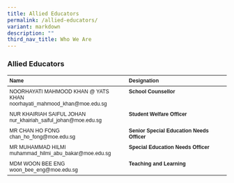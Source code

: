 ```yaml
---
title: Allied Educators
permalink: /allied-educators/
variant: markdown
description: ""
third_nav_title: Who We Are
---
```

### **Allied Educators**
<style>
  .allied-educators-table {
    font-family: Arial, Helvetica, sans-serif;
    font-size: 12px;
  }
  .allied-educators-table th, .allied-educators-table td {
    text-align: left;
    vertical-align: top;
    padding: 5px;
  }
</style>

<table class="allied-educators-table">
	<thead>
  <tr>
    <th>Name</th>
    <th>Designation</th>
  </tr>
	</thead>
  <tbody><tr>
    <td>
      NOORHAYATI MAHMOOD KHAN @ YATS KHAN<br>
      noorhayati_mahmood_khan@moe.edu.sg
    </td>
    <td><strong>School Counsellor</strong></td>
  </tr>
  <tr>
    <td>
      NUR KHAIRIAH SAIFUL JOHAN<br>
      nur_khairiah_saiful_johan@moe.edu.sg
    </td>
    <td><strong>Student Welfare Officer</strong></td>
  </tr>
  <tr>
    <td>
      MR CHAN HO FONG<br>
      chan_ho_fong@moe.edu.sg
    </td>
    <td><strong>Senior Special Education Needs Officer</strong></td>
  </tr>
  <tr>
    <td>
      MR MUHAMMAD HILMI<br>
      muhammad_hilmi_abu_bakar@moe.edu.sg
    </td>
    <td><strong>Special Education Needs Officer</strong></td>
  </tr>
  <tr>
    <td>
      MDM WOON BEE ENG<br>
      woon_bee_eng@moe.edu.sg
    </td>
    <td><strong>Teaching and Learning</strong></td>
  </tr>
</tbody></table>
